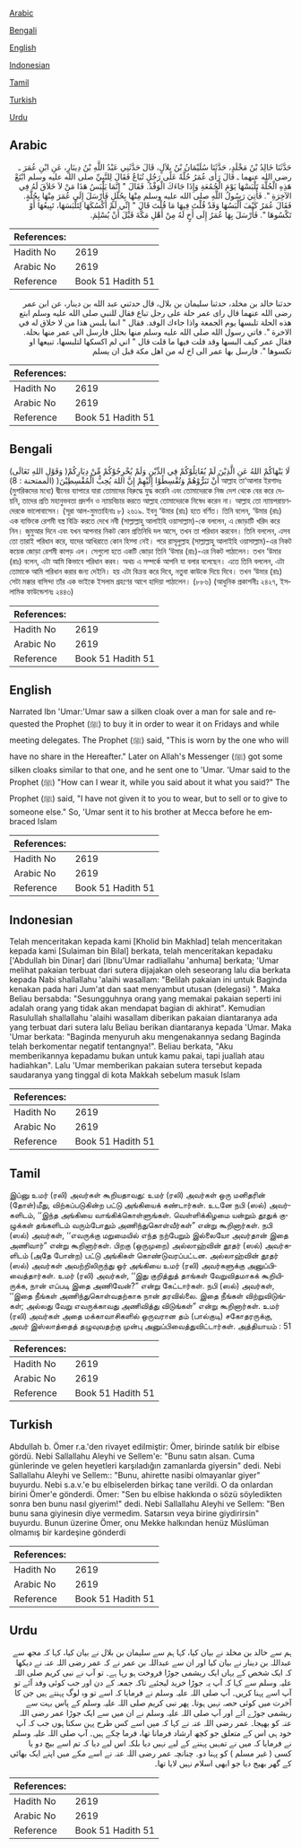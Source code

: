 [Arabic](#arabic)

[Bengali](#bengali)

[English](#english)

[Indonesian](#indonesian)

[Tamil](#tamil)

[Turkish](#turkish)

[Urdu](#urdu)

## Arabic


<div dir="rtl" lang="ar" style={{fontSize:'larger',backgroundColor:'#f8f9fa',padding:20}}>
حَدَّثَنَا خَالِدُ بْنُ مَخْلَدٍ، حَدَّثَنَا سُلَيْمَانُ بْنُ بِلاَلٍ، قَالَ حَدَّثَنِي عَبْدُ اللَّهِ بْنُ دِينَارٍ، عَنِ ابْنِ عُمَرَ ـ رضى الله عنهما ـ قَالَ رَأَى عُمَرُ حُلَّةً عَلَى رَجُلٍ تُبَاعُ فَقَالَ لِلنَّبِيِّ صلى الله عليه وسلم ابْتَعْ هَذِهِ الْحُلَّةَ تَلْبَسْهَا يَوْمَ الْجُمُعَةِ وَإِذَا جَاءَكَ الْوَفْدُ‏.‏ فَقَالَ ‏"‏ إِنَّمَا يَلْبَسُ هَذَا مَنْ لاَ خَلاَقَ لَهُ فِي الآخِرَةِ ‏"‏‏.‏ فَأُتِيَ رَسُولُ اللَّهِ صلى الله عليه وسلم مِنْهَا بِحُلَلٍ فَأَرْسَلَ إِلَى عُمَرَ مِنْهَا بِحُلَّةٍ‏.‏ فَقَالَ عُمَرُ كَيْفَ أَلْبَسُهَا وَقَدْ قُلْتَ فِيهَا مَا قُلْتَ قَالَ ‏"‏ إِنِّي لَمْ أَكْسُكَهَا لِتَلْبَسَهَا، تَبِيعُهَا أَوْ تَكْسُوهَا ‏"‏‏.‏ فَأَرْسَلَ بِهَا عُمَرُ إِلَى أَخٍ لَهُ مِنْ أَهْلِ مَكَّةَ قَبْلَ أَنْ يُسْلِمَ‏.‏
</div>
<div style={{backgroundColor:'#f8f9fa',padding:20, marginBottom: 10}}><table> <thead> <tr> <th>References:</th> <th></th> </tr> </thead> <tbody><tr><td>Hadith No</td><td>2619</td></tr><tr><td>Arabic No</td><td>2619</td></tr><tr><td>Reference</td><td>Book 51 Hadith 51</td></tr></tbody></table></div>


<div dir="rtl" lang="ar" style={{fontSize:'larger',backgroundColor:'#f8f9fa',padding:20}}>
حدثنا خالد بن مخلد، حدثنا سليمان بن بلال، قال حدثني عبد الله بن دينار، عن ابن عمر رضى الله عنهما قال راى عمر حلة على رجل تباع فقال للنبي صلى الله عليه وسلم ابتع هذه الحلة تلبسها يوم الجمعة واذا جاءك الوفد. فقال " انما يلبس هذا من لا خلاق له في الاخرة ". فاتي رسول الله صلى الله عليه وسلم منها بحلل فارسل الى عمر منها بحلة. فقال عمر كيف البسها وقد قلت فيها ما قلت قال " اني لم اكسكها لتلبسها، تبيعها او تكسوها ". فارسل بها عمر الى اخ له من اهل مكة قبل ان يسلم
</div>
<div style={{backgroundColor:'#f8f9fa',padding:20, marginBottom: 10}}><table> <thead> <tr> <th>References:</th> <th></th> </tr> </thead> <tbody><tr><td>Hadith No</td><td>2619</td></tr><tr><td>Arabic No</td><td>2619</td></tr><tr><td>Reference</td><td>Book 51 Hadith 51</td></tr></tbody></table></div>

## Bengali


<div dir="ltr" lang="bn" style={{fontSize:'larger',backgroundColor:'#f8f9fa',padding:20}}>
(وَقَوْلِ اللهِ تَعَالَى )لَا يَنْهَاكُمْ اللهُ عَنِ الَّذِيْنَ لَمْ يُقَاتِلُوْكُمْ فِي الدِّيْنِ وَلَمْ يُخْرِجُوْكُمْ مِّنْ دِيَارِكُمْ أَنْ تَبَرُّوْهُمْ وَتُقْسِطُوْا إِلَيْهِمْ إِنَّ اللهَ يُحِبُّ الْمُقْسِطِيْنَ( (الممتحنة : 8) আল্লাহ তা‘আলার ইরশাদঃ (মুশরিকদের মধ্যে) দ্বীনের ব্যাপারে যারা তোমাদের বিরুদ্ধে যুদ্ধ করেনি এবং তোমাদেরকে নিজ দেশ থেকে বের করে দেয়নি, তাদের প্রতি মহানুভবতা প্রদর্শন ও ন্যায়বিচার করতে আল্লাহ তোমাদেরকে নিষেধ করেন না। আল্লাহ তো ন্যায়পরায়ণদেরকে ভালোবাসেন। (সূরা আল-মুমতাহিনাঃ ৮) ২৬১৯. ইবনু ‘উমার (রাঃ) হতে বর্ণিত। তিনি বলেন, ‘উমার (রাঃ) এক ব্যক্তিকে রেশমী বস্ত্র বিক্রি করতে দেখে নবী (সাল্লাল্লাহু আলাইহি ওয়াসাল্লাম)-কে বললেন, এ জোড়াটি খরিদ করে নিন। জুমুআর দিনে এবং যখন আপনার নিকট কোন প্রতিনিধি দল আসে, তখন তা পরিধান করবেন। তিনি বললেন, এসব তো তারাই পরিধান করে, যাদের আখিরাতে কোন হিস্সা নেই। পরে রাসূলুল্লাহ (সাল্লাল্লাহু আলাইহি ওয়াসাল্লাম)-এর নিকট কয়েক জোড়া রেশমী কাপড় এল। সেগুলো হতে একটি জোড়া তিনি ‘উমার (রাঃ)-এর নিকট পাঠালেন। তখন ‘উমার (রাঃ) বলেন, এটা আমি কিভাবে পরিধান করব। অথচ এ সম্পর্কে আপনি যা বলার বলেছেন। এতে তিনি বললেন, এটা তোমাকে আমি পরিধান করার জন্য দেইনি। হয় এটা বিক্রয় করে দিবে, নতুবা কাউকে দিয়ে দিবে। তখন ‘উমার (রাঃ) সেটা মক্কার বাসিন্দা তাঁর এক ভাইকে ইসলাম গ্রহণের আগে হাদিয়া পাঠালেন। (৮৮৬) (আধুনিক প্রকাশনীঃ ২৪২৭, ইসলামিক ফাউন্ডেশনঃ ২৪৪৩)
</div>
<div style={{backgroundColor:'#f8f9fa',padding:20, marginBottom: 10}}><table> <thead> <tr> <th>References:</th> <th></th> </tr> </thead> <tbody><tr><td>Hadith No</td><td>2619</td></tr><tr><td>Arabic No</td><td>2619</td></tr><tr><td>Reference</td><td>Book 51 Hadith 51</td></tr></tbody></table></div>

## English


<div dir="ltr" lang="en" style={{fontSize:'larger',backgroundColor:'#f8f9fa',padding:20}}>
Narrated Ibn 'Umar:'Umar saw a silken cloak over a man for sale and requested the Prophet (ﷺ) to buy it in order to wear it on Fridays and while meeting delegates. The Prophet (ﷺ) said, "This is worn by the one who will have no share in the Hereafter." Later on Allah's Messenger (ﷺ) got some silken cloaks similar to that one, and he sent one to 'Umar. 'Umar said to the Prophet (ﷺ) "How can I wear it, while you said about it what you said?" The Prophet (ﷺ) said, "I have not given it to you to wear, but to sell or to give to someone else." So, 'Umar sent it to his brother at Mecca before he embraced Islam
</div>
<div style={{backgroundColor:'#f8f9fa',padding:20, marginBottom: 10}}><table> <thead> <tr> <th>References:</th> <th></th> </tr> </thead> <tbody><tr><td>Hadith No</td><td>2619</td></tr><tr><td>Arabic No</td><td>2619</td></tr><tr><td>Reference</td><td>Book 51 Hadith 51</td></tr></tbody></table></div>

## Indonesian


<div dir="ltr" lang="id" style={{fontSize:'larger',backgroundColor:'#f8f9fa',padding:20}}>
Telah menceritakan kepada kami [Kholid bin Makhlad] telah menceritakan kepada kami [Sulaiman bin Bilal] berkata, telah menceritakan kepadaku ['Abdullah bin Dinar] dari [Ibnu'Umar radliallahu 'anhuma] berkata; 'Umar melihat pakaian terbuat dari sutera dijajakan oleh seseorang lalu dia berkata kepada Nabi shallallahu 'alaihi wasallam: "Belilah pakaian ini untuk Baginda kenakan pada hari Jum'at dan saat menyambut utusan (delegasi) ". Maka Beliau bersabda: "Sesungguhnya orang yang memakai pakaian seperti ini adalah orang yang tidak akan mendapat bagian di akhirat". Kemudian Rasulullah shallallahu 'alaihi wasallam diberikan pakaian diantaranya ada yang terbuat dari sutera lalu Beliau berikan diantaranya kepada 'Umar. Maka 'Umar berkata: "Baginda menyuruh aku mengenakannya sedang Baginda telah berkomentar negatif tentangnya!". Beliau berkata, "Aku memberikannya kepadamu bukan untuk kamu pakai, tapi juallah atau hadiahkan". Lalu 'Umar memberikan pakaian sutera tersebut kepada saudaranya yang tinggal di kota Makkah sebelum masuk Islam
</div>
<div style={{backgroundColor:'#f8f9fa',padding:20, marginBottom: 10}}><table> <thead> <tr> <th>References:</th> <th></th> </tr> </thead> <tbody><tr><td>Hadith No</td><td>2619</td></tr><tr><td>Arabic No</td><td>2619</td></tr><tr><td>Reference</td><td>Book 51 Hadith 51</td></tr></tbody></table></div>

## Tamil


<div dir="ltr" lang="ta" style={{fontSize:'larger',backgroundColor:'#f8f9fa',padding:20}}>
இப்னு உமர் (ரலி) அவர்கள் கூறியதாவது: உமர் (ரலி) அவர்கள் ஒரு மனிதரின் (தோள்)மீது, விற்கப்படுகின்ற பட்டு அங்கியைக் கண்டார்கள். உடனே நபி (ஸல்) அவர்களிடம், ‘‘இந்த அங்கியை வாங்கிக்கொள்ளுங்கள். வெள்ளிக்கிழமை யன்றும் தூதுக் குழுக்கள் தங்களிடம் வரும்போதும் அணிந்துகொள்வீர்கள்” என்று கூறினார்கள். நபி (ஸல்) அவர்கள், ‘‘எவருக்கு மறுமையில் எந்த நற்பேறும் இல்லையோ அவர்தான் இதை அணிவார்” என்று கூறினார்கள். பிறகு (ஒருமுறை) அல்லாஹ்வின் தூதர் (ஸல்) அவர்களிடம் (அதே போன்ற) பட்டு அங்கிகள் கொண்டுவரப்பட்டன. அல்லாஹ்வின் தூதர் (ஸல்) அவர்கள் அவற்றிலிருந்து ஓர் அங்கியை உமர் (ரலி) அவர்களுக்கு அனுப்பிவைத்தார்கள். உமர் (ரலி) அவர்கள், ‘‘இது குறித்துத் தாங்கள் வேறுவிதமாகக் கூறியிருக்க, நான் எப்படி இதை அணிவேன்?” என்று கேட்டார்கள். நபி (ஸல்) அவர்கள், ‘‘இதை நீங்கள் அணிந்துகொள்வதற்காக நான் தரவில்லை. இதை நீங்கள் விற்றுவிடுங்கள்; அல்லது வேறு எவருக்காவது அணிவித்து விடுங்கள்” என்று கூறினார்கள். உமர் (ரலி) அவர்கள் அதை மக்காவாசிகளில் ஒருவரான தம் (பால்குடி) சகோதரருக்கு, அவர் இஸ்லாத்தைத் தழுவுவதற்கு முன்பு அனுப்பிவைத்துவிட்டார்கள். அத்தியாயம் : 51
</div>
<div style={{backgroundColor:'#f8f9fa',padding:20, marginBottom: 10}}><table> <thead> <tr> <th>References:</th> <th></th> </tr> </thead> <tbody><tr><td>Hadith No</td><td>2619</td></tr><tr><td>Arabic No</td><td>2619</td></tr><tr><td>Reference</td><td>Book 51 Hadith 51</td></tr></tbody></table></div>

## Turkish


<div dir="ltr" lang="tr" style={{fontSize:'larger',backgroundColor:'#f8f9fa',padding:20}}>
Abdullah b. Ömer r.a.'den rivayet edilmiştir: Ömer, birinde satılık bir elbise gördü. Nebi Sallallahu Aleyhi ve Sellem'e: "Bunu satın alsan. Cuma günlerinde ve gelen heyetleri karşıladığın zamanlarda giyersin" dedi. Nebi Sallallahu Aleyhi ve Sellem:: "Bunu, ahirette nasibi olmayanlar giyer" buyurdu. Nebi s.a.v.'e bu elbiselerden birkaç tane verildi. O da onlardan birini Ömer'e gönderdi. Ömer: "Sen bu elbise hakkında o sözü söyledikten sonra ben bunu nasıl giyerim!" dedi. Nebi Sallallahu Aleyhi ve Sellem: "Ben bunu sana giyinesin diye vermedim. Satarsın veya birine giydirirsin" buyurdu. Bunun üzerine Ömer, onu Mekke halkından henüz Müslüman olmamış bir kardeşine gönderdi
</div>
<div style={{backgroundColor:'#f8f9fa',padding:20, marginBottom: 10}}><table> <thead> <tr> <th>References:</th> <th></th> </tr> </thead> <tbody><tr><td>Hadith No</td><td>2619</td></tr><tr><td>Arabic No</td><td>2619</td></tr><tr><td>Reference</td><td>Book 51 Hadith 51</td></tr></tbody></table></div>

## Urdu


<div dir="rtl" lang="ur" style={{fontSize:'larger',backgroundColor:'#f8f9fa',padding:20}}>
ہم سے خالد بن مخلد نے بیان کیا، کہا ہم سے سلیمان بن بلال نے بیان کیا، کہا کہ مجھ سے عبداللہ بن دینار نے بیان کیا اور ان سے عبداللہ بن عمر نے کہ عمر رضی اللہ عنہ نے دیکھا کہ ایک شخص کے یہاں ایک ریشمی جوڑا فروخت ہو رہا ہے۔ تو آپ نے نبی کریم صلی اللہ علیہ وسلم سے کہا کہ آپ یہ جوڑا خرید لیجئیے تاکہ جمعہ کے دن اور جب کوئی وفد آئے تو آپ اسے پہنا کریں۔ آپ صلی اللہ علیہ وسلم نے فرمایا کہ اسے تو وہ لوگ پہنتے ہیں جن کا آخرت میں کوئی حصہ نہیں ہوتا۔ پھر نبی کریم صلی اللہ علیہ وسلم کے پاس بہت سے ریشمی جوڑے آئے اور آپ صلی اللہ علیہ وسلم نے ان میں سے ایک جوڑا عمر رضی اللہ عنہ کو بھیجا۔ عمر رضی اللہ عنہ نے کہا کہ میں اسے کس طرح پہن سکتا ہوں جب کہ آپ خود ہی اس کے متعلق جو کچھ ارشاد فرمانا تھا، فرما چکے ہیں۔ آپ صلی اللہ علیہ وسلم نے فرمایا کہ میں نے تمہیں پہننے کے لیے نہیں دیا بلکہ اس لیے دیا کہ تم اسے بیچ دو یا کسی ( غیر مسلم ) کو پہنا دو۔ چنانچہ عمر رضی اللہ عنہ نے اسے مکے میں اپنے ایک بھائی کے گھر بھیج دیا جو ابھی اسلام نہیں لایا تھا۔
</div>
<div style={{backgroundColor:'#f8f9fa',padding:20, marginBottom: 10}}><table> <thead> <tr> <th>References:</th> <th></th> </tr> </thead> <tbody><tr><td>Hadith No</td><td>2619</td></tr><tr><td>Arabic No</td><td>2619</td></tr><tr><td>Reference</td><td>Book 51 Hadith 51</td></tr></tbody></table></div>